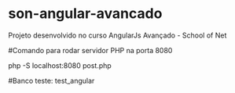 # son-angular-avancado
Projeto desenvolvido no curso AngularJs Avançado - School of Net

#Comando para rodar servidor PHP na porta 8080

php -S localhost:8080 post.php

#Banco teste: test_angular

